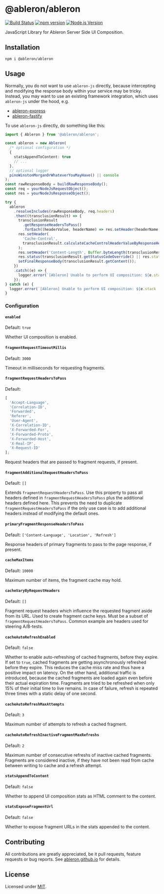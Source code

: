 # @ableron/ableron

[![Build Status](https://github.com/ableron/ableron-js/actions/workflows/test.yml/badge.svg)](https://github.com/ableron/ableron-js/actions/workflows/test.yml)
[![npm version](https://badge.fury.io/js/@ableron%2Fableron.svg)](https://badge.fury.io/js/@ableron%2Fableron)
[![Node.js Version](https://img.shields.io/badge/Node.js-18+-4EB1BA.svg)](https://nodejs.org/docs/latest-v18.x/api/)

JavaScript Library for Ableron Server Side UI Composition.

## Installation

```shell
npm i @ableron/ableron
```

## Usage

Normally, you do not want to use `ableron-js` directly, because intercepting and modifying
the response body within your service may be tricky. Instead, you may want to use an existing
framework integration, which uses `ableron-js` under the hood, e.g.

- [ableron-express](https://github.com/ableron/ableron-express)
- [ableron-fastify](https://github.com/ableron/ableron-fastify)

To use `ableron-js` directly, do something like this:

```ts
import { Ableron } from '@ableron/ableron';

const ableron = new Ableron(
  /* optional configuration */
  {
    statsAppendToContent: true
    // ...
  },
  // optional logger
  pinoWinstonMorganOrWhateverYouMayHave() || console
);
const rawResponseBody = buildRawResponseBody();
const req = yourNodeJsRequestObject();
const res = yourNodeJsResponseObject();

try {
  ableron
    .resolveIncludes(rawResponseBody, req.headers)
    .then((transclusionResult) => {
      transclusionResult
        .getResponseHeadersToPass()
        .forEach((headerValue, headerName) => res.setHeader(headerName, headerValue));
      res.setHeader(
        'Cache-Control',
        transclusionResult.calculateCacheControlHeaderValueByResponseHeaders(res.getHeaders())
      );
      res.setHeader('Content-Length', Buffer.byteLength(transclusionResult.getContent()));
      res.status(transclusionResult.getStatusCodeOverride() || res.statusCode);
      setFinalResponseBody(transclusionResult.getContent());
    })
    .catch((e) => {
      logger.error(`[Ableron] Unable to perform UI composition: ${e.stack || e.message}`);
    });
} catch (e) {
  logger.error(`[Ableron] Unable to perform UI composition: ${e.stack || e.message}`);
}
```

### Configuration

#### `enabled`

Default: `true`

Whether UI composition is enabled.

#### `fragmentRequestTimeoutMillis`

Default: `3000`

Timeout in milliseconds for requesting fragments.

#### `fragmentRequestHeadersToPass`

Default:

```js
[
  'Accept-Language',
  'Correlation-ID',
  'Forwarded',
  'Referer',
  'User-Agent',
  'X-Correlation-ID',
  'X-Forwarded-For',
  'X-Forwarded-Proto',
  'X-Forwarded-Host',
  'X-Real-IP',
  'X-Request-ID'
];
```

Request headers that are passed to fragment requests, if present.

#### `fragmentAdditionalRequestHeadersToPass`

Default: `[]`

Extends `fragmentRequestHeadersToPass`. Use this property to pass all headers defined in `fragmentRequestHeadersToPass`
plus the additional headers defined here. This prevents the need to duplicate `fragmentRequestHeadersToPass` if the only
use case is to add additional headers instead of modifying the default ones.

#### `primaryFragmentResponseHeadersToPass`

Default: `['Content-Language', 'Location', 'Refresh']`

Response headers of primary fragments to pass to the page response, if present.

#### `cacheMaxItems`

Default: `10000`

Maximum number of items, the fragment cache may hold.

#### `cacheVaryByRequestHeaders`

Default: `[]`

Fragment request headers which influence the requested fragment aside from its URL. Used to create fragment cache keys.
Must be a subset of `fragmentRequestHeadersToPass`. Common example are headers used for steering A/B-tests.

#### `cacheAutoRefreshEnabled`

Default: `false`

Whether to enable auto-refreshing of cached fragments, before they expire.
If set to `true`, cached fragments are getting asynchronously refreshed before they expire. This reduces the cache miss
rate and thus have a positive impact on latency. On the other hand, additional traffic is introduced, because the cached
fragments are loaded again even before their actual expiration time.
Fragments are tried to be refreshed when only 15% of their initial time to live remains. In case of failure, refresh is
repeated three times with a static delay of one second.

#### `cacheAutoRefreshMaxAttempts`

Default: `3`

Maximum number of attempts to refresh a cached fragment.

#### `cacheAutoRefreshInactiveFragmentMaxRefreshs`

Default: `2`

Maximum number of consecutive refreshs of inactive cached fragments.
Fragments are considered inactive, if they have not been read from cache between writing to cache and a refresh attempt.

#### `statsAppendToContent`

Default: `false`

Whether to append UI composition stats as HTML comment to the content.

#### `statsExposeFragmentUrl`

Default: `false`

Whether to expose fragment URLs in the stats appended to the content.

## Contributing

All contributions are greatly appreciated, be it pull requests, feature requests or bug reports. See
[ableron.github.io](https://ableron.github.io/) for details.

## License

Licensed under [MIT](./LICENSE).
